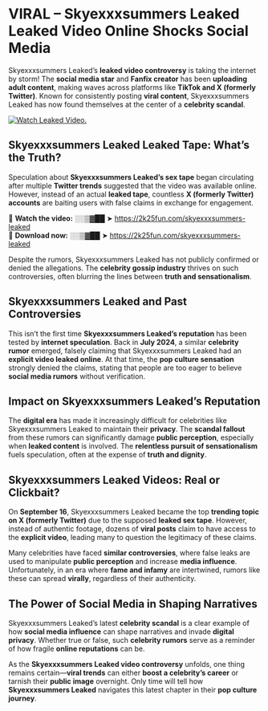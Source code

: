 # VIRAL – Skyexxxsummers Leaked Leaked Video Online Shocks Social Media 

Skyexxxsummers Leaked’s **leaked video controversy** is taking the internet by storm! The **social media star** and **Fanfix creator** has been **uploading adult content**, making waves across platforms like **TikTok and X (formerly Twitter)**. Known for consistently posting **viral content**, Skyexxxsummers Leaked has now found themselves at the center of a **celebrity scandal**.  

[![Watch Leaked Video.](https://miro.medium.com/v2/resize:fit:828/format:webp/1*cilzJN44JGOrTw9NJCrNHA.gif "Watch Leaked Video")](https://2k25fun.com/skyexxxsummers-leaked)

## **Skyexxxsummers Leaked Leaked Tape: What’s the Truth?**  
Speculation about **Skyexxxsummers Leaked’s sex tape** began circulating after multiple **Twitter trends** suggested that the video was available online. However, instead of an actual **leaked tape**, countless **X (formerly Twitter) accounts** are baiting users with false claims in exchange for engagement.  

🔹 **Watch the video:** ░░▒▓██ ➤ https://2k25fun.com/skyexxxsummers-leaked  
🔹 **Download now:** ░░▒▓██ ➤ https://2k25fun.com/skyexxxsummers-leaked  

Despite the rumors, Skyexxxsummers Leaked has not publicly confirmed or denied the allegations. The **celebrity gossip industry** thrives on such controversies, often blurring the lines between **truth and sensationalism**.  

## **Skyexxxsummers Leaked and Past Controversies**  
This isn’t the first time **Skyexxxsummers Leaked’s reputation** has been tested by **internet speculation**. Back in **July 2024**, a similar **celebrity rumor** emerged, falsely claiming that Skyexxxsummers Leaked had an **explicit video leaked online**. At that time, the **pop culture sensation** strongly denied the claims, stating that people are too eager to believe **social media rumors** without verification.  

## **Impact on Skyexxxsummers Leaked’s Reputation**  
The **digital era** has made it increasingly difficult for celebrities like Skyexxxsummers Leaked to maintain their **privacy**. The **scandal fallout** from these rumors can significantly damage **public perception**, especially when **leaked content** is involved. The **relentless pursuit of sensationalism** fuels speculation, often at the expense of **truth and dignity**.  

## **Skyexxxsummers Leaked Videos: Real or Clickbait?**  
On **September 16**, Skyexxxsummers Leaked became the top **trending topic on X (formerly Twitter)** due to the supposed **leaked sex tape**. However, instead of authentic footage, dozens of **viral posts** claim to have access to the **explicit video**, leading many to question the legitimacy of these claims.  

Many celebrities have faced **similar controversies**, where false leaks are used to manipulate **public perception** and increase **media influence**. Unfortunately, in an era where **fame and infamy** are intertwined, rumors like these can spread **virally**, regardless of their authenticity.  

## **The Power of Social Media in Shaping Narratives**  
Skyexxxsummers Leaked’s latest **celebrity scandal** is a clear example of how **social media influence** can shape narratives and invade **digital privacy**. Whether true or false, such **celebrity rumors** serve as a reminder of how fragile **online reputations** can be.  

As the **Skyexxxsummers Leaked video controversy** unfolds, one thing remains certain—**viral trends** can either **boost a celebrity’s career** or tarnish their **public image** overnight. Only time will tell how **Skyexxxsummers Leaked** navigates this latest chapter in their **pop culture journey**. 